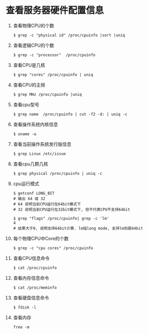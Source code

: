 # 查看服务器硬件配置信息

1. 查看物理CPU的个数

   ```shell
   $ grep -c "physical id" /proc/cpuinfo |sort |uniq
   ```

2. 查看逻辑CPU的个数

   ```shell
   $ grep -c "processor"  /proc/cpuinfo
   ```

3. 查看CPU是几核

   ```shell
   $ grep "cores" /proc/cpuinfo | uniq
   ```

4. 查看CPU的主频

   ```shell
   $ grep MHz /proc/cpuinfo |uniq
   ```

5. 查看cpu型号

   ```shell
   $ grep name  /proc/cpuinfo | cut -f2 -d: | uniq -c
   ```

6. 查看操作系统内核信息

   ```shell
   $ uname -a
   ```

7. 查看当前操作系统发行版信息

   ```shell
   $ grep Linux /etc/issue
   ```

8. 查看cpu几颗几核

   ```shell
   $ grep physical /proc/cpuinfo | uniq -c
   ```

9. cpu运行模式

   ```shell
   $ getconf LONG_BIT
   # 输出 64 或 32
   # 64 说明当前CPU运行在64bit模式下
   # 32 说明当前CPU运行在32bit模式下, 但不代表CPU不支持64bit
   
   $ grep "flags" /proc/cpuinfo| grep -c 'lm'
   4
   # 结果大于0, 说明支持64bit计算. lm指long mode, 支持lm则是64bit
   ```

10. 每个物理CPU中Core的个数

    ```shell
    $ grep -c "cpu cores" /proc/cpuinfo
    ```

11. 查看CPU信息命令

    ```shell
    $ cat /proc/cpuinfo
    ```

12. 查看内存信息命令

    ```shell
    $ cat /proc/meminfo
    ```

13. 查看硬盘信息命令

    ```shell
    $ fdisk -l
    ```

14. 查看内存

    ```shell
    free -m
    ```

    



